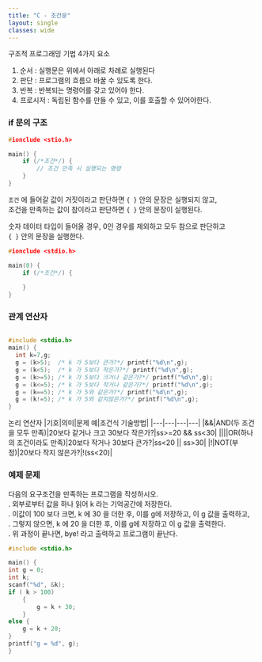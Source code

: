 ```yaml
---
title: "C - 조건문"
layout: single
classes: wide
---
```

  
구조적 프로그래밍 기법 4가지 요소  
1. 순서 : 실행문은 위에서 아래로 차례로 실행된다  
2. 판단 : 프로그램의 흐름으 바꿀 수 있도록 한다.  
3. 반복 : 반복되는 명령어를 갖고 있어야 한다.  
4. 프로시저 : 독립된 함수를 만들 수 있고, 이를 호출할 수 있어야한다.  
  
### if 문의 구조
```cpp
#ionclude <stio.h>

main() {
    if (/*조건*/) {
        // 조건 만족 시 실행되는 명령
    }
}
```

`조건` 에 들어갈 값이 거짓이라고 판단하면 `{ }` 안의 문장은 실행되지 않고,  
조건을 만족하는 값이 참이라고 판단하면 `{ }` 안의 문장이 실행된다.  
  
숫자 데이터 타입이 들어올 경우, 0인 경우를 제외하고 모두 참으로 판단하고  
`{ }` 안의 문장을 실행한다.  

```cpp
#ionclude <stdio.h>

main(0) {
    if (/*조건*/) {
        
    }
}
```

### 관계 연산자

```cpp

#include <stdio.h>
main() {
  int k=7,g;  
  g = (k>5);  /* k 가 5보다 큰가?*/ printf("%d\n",g);  
  g = (k<5);  /* k 가 5보다 작은가?*/ printf("%d\n",g);  
  g = (k>=5); /* k 가 5보다 크거나 같은가?*/ printf("%d\n",g);  
  g = (k<=5); /* k 가 5보다 작거나 같은가?*/ printf("%d\n",g);  
  g = (k==5); /* k 가 5와 같은가?*/ printf("%d\n",g);  
  g = (k!=5); /* k 가 5와 같지않은가?*/ printf("%d\n",g);  
}
```


논리 연산자
|기호|의미|문제 예|조건식 기술방법|
|---|---|---|---|
|&&|AND(두 조건을 모두 만족)|20보다 같거나 크고 30보다 작은가?|ss>=20 && ss<30|
|\|\||OR(하나의 조건이라도 만족)|20보다 작거나 30보다 큰가?|ss<20 \|\| ss>30|
|!|NOT(부정)|20보다 작지 않은가?|!(ss<20)|

### 예제 문제  
  
다음의 요구조건을 만족하는 프로그램을 작성하시오.  
. 외부로부터 값을 하나 읽어 k 라는 기억공간에 저장한다.  
. 이값이 100 보다 크면, k 에 30 을 더한 후, 이를 g에 저장하고, 이 g 값을 출력하고,  
. 그렇지 않으면, k 에 20 을 더한 후, 이를 g에 저장하고 이 g 값을 출력한다.  
. 위 과정이 끝나면, bye! 라고 출력하고 프로그램이 끝난다.  

```cpp
#include <stdio.h>

main() {
int g = 0;
int k;
scanf("%d", &k);
if ( k > 100)
    {        
        g = k + 30;
    }
else {
    g = k + 20;
}
printf("g = %d", g);
}
```